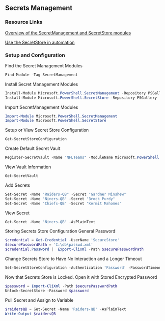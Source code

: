 ## Secrets Management 

### Resource Links

[Overview of the SecretManagement and SecretStore modules](https://learn.microsoft.com/en-us/powershell/utility-modules/secretmanagement/overview)

[Use the SecretStore in automation](https://learn.microsoft.com/en-us/powershell/utility-modules/secretmanagement/how-to/using-secrets-in-automation)


### Setup and Configuration

Find the Secret Management Modules
```powershell
Find-Module -Tag SecretManagement
```
Install Secret Management Modules
```powershell
Install-Module Microsoft.PowerShell.SecretManagement -Repository PSGallery
Install-Module Microsoft.PowerShell.SecretStore -Repository PSGallery
```
Import SecretManagement Modules
```powershell
Import-Module Microsoft.PowerShell.SecretManagement
Import-Module Microsoft.PowerShell.SecretStore
```
Setup or View Secret Store Configuration
```powershell
Get-SecretStoreConfiguration
```
Create Default Secret Vault
```powershell
Register-SecretVault -Name "NFLTeams" -ModuleName Microsoft.PowerShell.SecretStore -DefaultVault
```
View Vault Information
```powershell
Get-SecretVault
```
Add Secrets
```powershell
Set-Secret -Name "Raiders-QB" -Secret "Gardner Minshew"
Set-Secret -Name "Niners-QB" -Secret "Brock Purdy"
Set-Secret -Name "Chiefs-QB" -Secret "Kermit Mahomes"
```
View Secret
```powershell
Get-Secret -Name "Niners-QB" -AsPlainText
```
Storing Secrets Store Configuration General Password
```powershell
$credential = Get-Credential -UserName 'SecureStore'
$securePasswordPath = 'C:\db\passwd.xml'
$credential.Password |  Export-Clixml -Path $securePasswordPath
```
Change Secrets Store to Have No Interaction and a Longer Timeout
```powershell
Set-SecretStoreConfiguration -Authentication 'Password' -PasswordTimeout 3600 -Interaction 'None'
```
Now that Secrets Store is Locked. Open it with Stored Encrypted Password
```powershell
$password = Import-CliXml -Path $securePasswordPath
Unlock-SecretStore -Password $password
```
Pull Secret and Assign to Variable
```powershell
$raidersQB = Get-Secret -Name 'Raiders-QB' -AsPlainText
Write-Output $raidersQB
```




